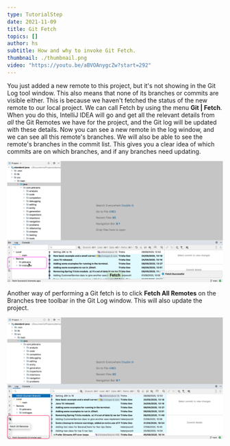 ```yaml
---
type: TutorialStep
date: 2021-11-09
title: Git Fetch
topics: []
author: hs
subtitle: How and why to invoke Git Fetch.
thumbnail: ./thumbnail.png
video: "https://youtu.be/aBVOAnygcZw?start=292"
---
```


You just added a new remote to this project, but it's not showing in the Git Log tool window. This also means that none of its branches or commits are visible either. This is because we haven't fetched the status of the new remote to our local project. We can call Fetch by using the menu **Git | Fetch**. When you do this, IntelliJ IDEA will go and get all the relevant details from _all_ the Git Remotes we have for the project, and the Git log will be updated with these details. Now you can see a new remote in the log window, and we can see all this remote's branches. We will also be able to see the remote's branches in the commit list. This gives you a clear idea of which commits are on which branches, and if any branches need updating.

![Git Fetch Remotes in the Git Log Tool Window](git-fetch-remotes.png)

Another way of performing a Git fetch is to click **Fetch All Remotes** on the Branches tree toolbar in the Git Log window. This will also update the project.

![Git Fetch All Remotes Button](fetch-all-remotes.png)
